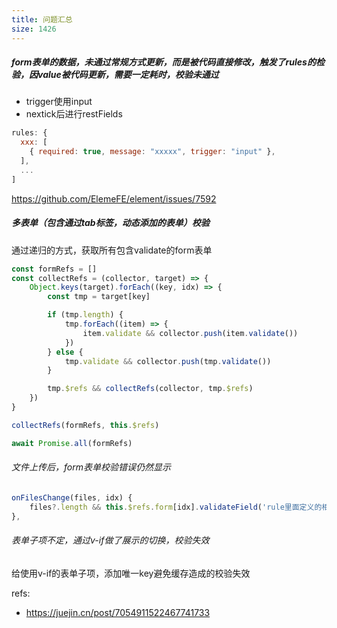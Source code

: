 ```yaml
---
title: 问题汇总
size: 1426
---
```

##### form表单的数据，未通过常规方式更新，而是被代码直接修改，触发了rules的检验，因value被代码更新，需要一定耗时，校验未通过
- trigger使用input
- nextick后进行restFields
```js
rules: {
  xxx: [
    { required: true, message: "xxxxx", trigger: "input" },
  ],
  ...
]
```

https://github.com/ElemeFE/element/issues/7592

##### 多表单（包含通过tab标签，动态添加的表单）校验
通过递归的方式，获取所有包含validate的form表单
```js
const formRefs = []
const collectRefs = (collector, target) => {
    Object.keys(target).forEach((key, idx) => {
        const tmp = target[key]

        if (tmp.length) {
            tmp.forEach((item) => {
                item.validate && collector.push(item.validate())
            })
        } else {
            tmp.validate && collector.push(tmp.validate())
        }

        tmp.$refs && collectRefs(collector, tmp.$refs)
    })
}

collectRefs(formRefs, this.$refs)

await Promise.all(formRefs)

```

###### 文件上传后，form表单校验错误仍然显示
```js
onFilesChange(files, idx) {
	files?.length && this.$refs.form[idx].validateField('rule里面定义的相关字段')
},
```

###### 表单子项不定，通过v-if做了展示的切换，校验失效

给使用v-if的表单子项，添加唯一key避免缓存造成的校验失效

refs:
- https://juejin.cn/post/7054911522467741733
